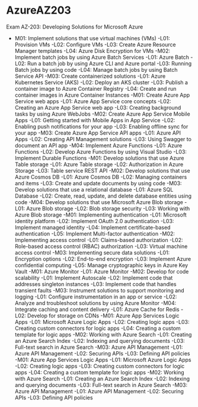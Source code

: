 # AzureAZ203

Exam AZ-203: Developing Solutions for Microsoft Azure

- M01: Implement solutions that use virtual machines (VMs) 
 -L01: Provision VMs
 -L02: Configure VMs
 -L03: Create Azure Resource Manager templates
 -L04: Azure Disk Encryption for VMs
-M02: Implement batch jobs by using Azure Batch Services 
 -L01: Azure Batch
 -L02: Run a batch job by using Azure CLI and Azure portal
 -L03: Running Batch jobs by using code
 -L04: Manage batch jobs by using Batch Service API
-M03: Create containerized solutions 
 -L01: Azure Kubernetes Service (AKS)
 -L02: Deploy an AKS cluster
 -L03: Publish a container image to Azure Container Registry
 -L04: Create and run container images in Azure Container Instances
-M01: Create Azure App Service web apps
 -L01: Azure App Service core concepts
 -L02: Creating an Azure App Service web app
 -L03: Creating background tasks by using Azure WebJobs
-M02: Create Azure App Service Mobile Apps
 -L01: Getting started with Mobile Apps in App Service
 -L02: Enabling push notifications for your app
 -L03: Enabling offline sync for your app
-M03: Create Azure App Service API apps
 -L01: Azure API Apps
 -L02: Creating API Management solutions 
 -L03: Using Swagger to document an API app
-M04: Implement Azure Functions
 -L01: Azure Functions
 -L02: Develop Azure Functions by using Visual Studio
 -L03: Implement Durable Functions
-M01: Develop solutions that use Azure Table storage
 -L01: Azure Table storage
 -L02: Authorization in Azure Storage
 -L03: Table service REST API
-M02: Develop solutions that use Azure Cosmos DB
 -L01: Azure Cosmos DB
 -L02: Managing containers and items
 -L03: Create and update documents by using code
-M03: Develop solutions that use a relational database
 -L01: Azure SQL Database
 -L02: Create, read, update, and delete database entities using code
-M04: Develop solutions that use Microsoft Azure Blob storage
 -L01: Azure Blob storage
 -L02: Blob storage security
 -L03: Working with Azure Blob storage
-M01: Implementing authentication
 -L01: Microsoft identity platform
 -L02: Implement OAuth 2.0 authentication
 -L03: Implement managed identity
 -L04: Implement certificate-based authentication
 -L05: Implement Multi-factor authentication
-M02: Implementing access control
 -L01: Claims-based authorization
 -L02: Role-based access control (RBAC) authorization
 -L03: Virtual machine access control
-M03: Implementing secure data solutions
 -L01: Encryption options
 -L02: End-to-end encryption
 -L03: Implement Azure confidential computing
 -L05: Manage cryptographic keys in Azure Key Vault
-M01: Azure Monitor
 -L01: Azure Monitor 
-M02: Develop for code scalability
 -L01: Implement Autoscale
 -L02: Implement code that addresses singleton instances
 -L03: Implement code that handles transient faults
-M03: Instrument solutions to support monitoring and logging
 -L01: Configure instrumentation in an app or service
 -L02: Analyze and troubleshoot solutions by using Azure Monitor
-M04: Integrate caching and content delivery
 -L01: Azure Cache for Redis
 -L02: Develop for storage on CDNs 
-M01: Azure App Services Logic Apps
 -L01: Microsoft Azure Logic Apps
 -L02: Creating logic apps
 -L03: Creating custom connectors for logic apps
 -L04: Creating a custom template for logic apps
-M02: Working with Azure Search
 -L01: Creating an Azure Search Index
 -L02: Indexing and querying documents
 -L03: Full-text search in Azure Search
-M03: Azure API Management
 -L01: Azure API Management
 -L02: Securing APIs
 -L03: Defining API policies
-M01: Azure App Services Logic Apps
 -L01: Microsoft Azure Logic Apps
 -L02: Creating logic apps
 -L03: Creating custom connectors for logic apps
 -L04: Creating a custom template for logic apps
-M02: Working with Azure Search
 -L01: Creating an Azure Search Index
 -L02: Indexing and querying documents
 -L03: Full-text search in Azure Search
-M03: Azure API Management
 -L01: Azure API Management
 -L02: Securing APIs
 -L03: Defining API policies